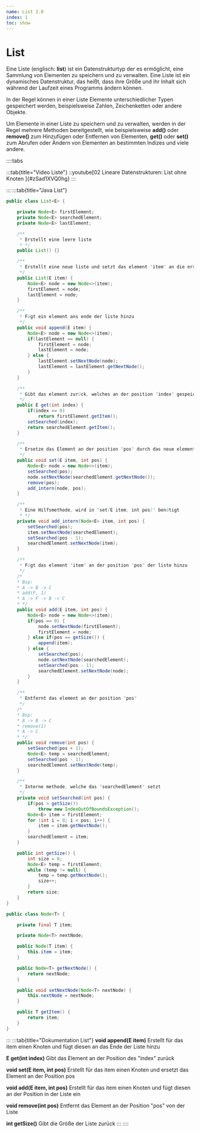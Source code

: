 ```yaml
---
name: List 2.0
index: 1
toc: show
---
```


# List

Eine Liste (englisch: **list**) ist ein Datenstrukturtyp der es ermöglicht, eine Sammlung von Elementen zu speichern und zu verwalten. Eine Liste ist ein dynamisches Datenstruktur, das heißt, dass ihre Größe und ihr Inhalt sich während der Laufzeit eines Programms ändern können.

In der Regel können in einer Liste Elemente unterschiedlicher Typen gespeichert werden, beispielsweise Zahlen, Zeichenketten oder andere Objekte.

Um Elemente in einer Liste zu speichern und zu verwalten, werden in der Regel mehrere Methoden bereitgestellt, wie beispielsweise **add()** oder **remove()** zum Hinzufügen oder Entfernen von Elementen, **get()** oder **set()** zum Abrufen oder Ändern von Elementen an bestimmten Indizes und viele andere.

::::tabs

:::tab{title="Video Liste"}
::youtube[02 Lineare Datenstrukturen:  List ohne Knoten ]{#zSad1XVQ0hg}
:::

:::
:::tab{title="Java List"}
```java
public class List<E> {

    private Node<E> firstElement;
    private Node<E> searchedElement;
    private Node<E> lastElement;

    /**
     * Erstellt eine leere liste
     * */
    public List() {}

    /**
     * Erstellt eine neue liste und setzt das element "item" an die erste und letzte stelle
     */
    public List(E item) {
        Node<E> node = new Node<>(item);
        firstElement = node;
        lastElement = node;
    }

    /**
     * Fügt ein element ans ende der liste hinzu
     */
    public void append(E item) {
        Node<E> node = new Node<>(item);
        if(lastElement == null) {
            firstElement = node;
            lastElement = node;
        } else {
            lastElement.setNextNode(node);
            lastElement = lastElement.getNextNode();
        }
    }

    /**
     * Gibt das element zurück, welches an der position "index" gespeichert ist
     */
    public E get(int index) {
        if(index == 0)
            return firstElement.getItem();
        setSearched(index);
        return searchedElement.getItem();
    }

    /**
     * Ersetze das Element an der position "pos" durch das neue element "item"
     */
    public void set(E item, int pos) {
        Node<E> node = new Node<>(item);
        setSearched(pos);
        node.setNextNode(searchedElement.getNextNode());
        remove(pos);
        add_intern(node, pos);
    }

    /**
     * Eine Hilfsmethode, wird in "set(E item, int pos)" benötigt
     * */
    private void add_intern(Node<E> item, int pos) {
        setSearched(pos);
        item.setNextNode(searchedElement);
        setSearched(pos - 1);
        searchedElement.setNextNode(item);
    }

    /**
     * Fügt das element "item" an der position "pos" der liste hinzu
     */
    /*
    * Bsp:
    * A -> B -> C
    * add(F, 1)
    * A -> F -> B -> C
    * */
    public void add(E item, int pos) {
        Node<E> node = new Node<>(item);
        if(pos == 0) {
            node.setNextNode(firstElement);
            firstElement = node;
        } else if(pos == getSize()) {
            append(item);
        } else {
            setSearched(pos);
            node.setNextNode(searchedElement);
            setSearched(pos - 1);
            searchedElement.setNextNode(node);
        }
    }

    /**
     * Entfernt das element an der position "pos"
     */
    /*
    * Bsp:
    * A -> B -> C
    * remove(1)
    * A -> C
    * */
    public void remove(int pos) {
        setSearched(pos + 1);
        Node<E> temp = searchedElement;
        setSearched(pos - 1);
        searchedElement.setNextNode(temp);
    }

    /**
     * Interne methode, welche das "searchedElement" setzt
     */
    private void setSearched(int pos) {
        if(pos > getSize())
            throw new IndexOutOfBoundsException();
        Node<E> item = firstElement;
        for (int i = 0; i < pos; i++) {
            item = item.getNextNode();
        }
        searchedElement = item;
    }

    public int getSize() {
        int size = 0;
        Node<E> temp = firstElement;
        while (temp != null) {
            temp = temp.getNextNode();
            size++;
        }
        return size;
    }
}

public class Node<T> {

    private final T item;

    private Node<T> nextNode;

    public Node(T item) {
        this.item = item;
    }

    public Node<T> getNextNode() {
        return nextNode;
    }

    public void setNextNode(Node<T> nextNode) {
        this.nextNode = nextNode;
    }

    public T getItem() {
        return item;
    }
}
```
:::
:::tab{title="Dokumentation List"}
**void append(E item)**
Erstellt für das item einen Knoten und fügt diesen an das Ende der Liste hinzu

**E get(int index)**
Gibt das Element an der Position des "index" zurück

**void set(E item, int pos)**
Erstellt für das item einen Knoten und ersetzt das Element an der Position pos

**void add(E item, int pos)**
Erstellt für das item einen Knoten und fügt diesen an der Position in der Liste ein

**void remove(int pos)**
Entfernt das Element an der Position "pos" von der Liste

**int getSize()**
Gibt die Größe der Liste zurück
:::
::::
